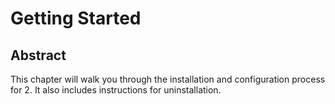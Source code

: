 # Getting Started

## Abstract
This chapter will walk you through the installation and configuration process for 2. It also includes instructions for uninstallation.
